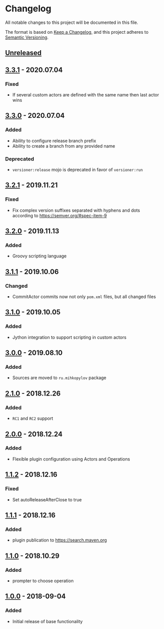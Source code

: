 # Changelog
All notable changes to this project will be documented in this file.

The format is based on [Keep a Changelog](https://keepachangelog.com/en/1.0.0/),
and this project adheres to [Semantic Versioning](https://semver.org/spec/v2.0.0.html).

## [Unreleased](https://github.com/mih-kopylov/versioner-maven-plugin/compare/3.3.0...HEAD)

## [3.3.1](https://github.com/mih-kopylov/versioner-maven-plugin/compare/3.3.0...3.3.1) - 2020.07.04
### Fixed
- If several custom actors are defined with the same name then last actor wins

## [3.3.0](https://github.com/mih-kopylov/versioner-maven-plugin/compare/3.2.1...3.3.0) - 2020.07.04
### Added
- Ability to configure release branch prefix
- Ability to create a branch from any provided name

### Deprecated
- `versioner:release` mojo is deprecated in favor of `versioner:run`

## [3.2.1](https://github.com/mih-kopylov/versioner-maven-plugin/compare/3.2.0...3.2.1) - 2019.11.21
### Fixed
- Fix complex version suffixes separated with hyphens and dots according to https://semver.org/#spec-item-9

## [3.2.0](https://github.com/mih-kopylov/versioner-maven-plugin/compare/3.1.1...3.2.0) - 2019.11.13
### Added
- Groovy scripting language

## [3.1.1](https://github.com/mih-kopylov/versioner-maven-plugin/compare/3.1.0...3.1.1) - 2019.10.06
### Changed
- CommitActor commits now not only `pom.xml` files, but all changed files

## [3.1.0](https://github.com/mih-kopylov/versioner-maven-plugin/compare/3.0.0...3.1.0) - 2019.10.05
### Added
- Jython integration to support scripting in custom actors

## [3.0.0](https://github.com/mih-kopylov/versioner-maven-plugin/compare/2.1.0...3.0.0) - 2019.08.10
### Added
- Sources are moved to `ru.mihkopylov` package

## [2.1.0](https://github.com/mih-kopylov/versioner-maven-plugin/compare/2.0.0...2.1.0) - 2018.12.26
### Added
- `RC1` and `RC2` support

## [2.0.0](https://github.com/mih-kopylov/versioner-maven-plugin/compare/1.1.2...2.0.0) - 2018.12.24
### Added
- Flexible plugin configuration using Actors and Operations

## [1.1.2](https://github.com/mih-kopylov/versioner-maven-plugin/compare/1.1.1...1.1.2) - 2018.12.16
### Fixed
- Set autoReleaseAfterClose to true

## [1.1.1](https://github.com/mih-kopylov/versioner-maven-plugin/compare/1.1.0...1.1.1) - 2018.12.16
### Added 
- plugin publication to https://search.maven.org

## [1.1.0](https://github.com/mih-kopylov/versioner-maven-plugin/compare/1.0.0...1.1.0) - 2018.10.29
### Added
- prompter to choose operation

## [1.0.0](https://github.com/mih-kopylov/versioner-maven-plugin/releases/tag/1.0.0) - 2018-09-04
### Added
- Initial release of base functionality
